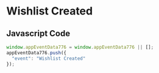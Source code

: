 # Wishlist Created

### 

## Javascript Code
```js
window.appEventData776 = window.appEventData776 || [];
appEventData776.push({
  "event": "Wishlist Created"
});
```





